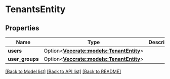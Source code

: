 # TenantsEntity

## Properties

Name | Type | Description | Notes
------------ | ------------- | ------------- | -------------
**users** | Option<[**Vec<crate::models::TenantEntity>**](TenantEntity.md)> |  | [optional]
**user_groups** | Option<[**Vec<crate::models::TenantEntity>**](TenantEntity.md)> |  | [optional]

[[Back to Model list]](../README.md#documentation-for-models) [[Back to API list]](../README.md#documentation-for-api-endpoints) [[Back to README]](../README.md)


